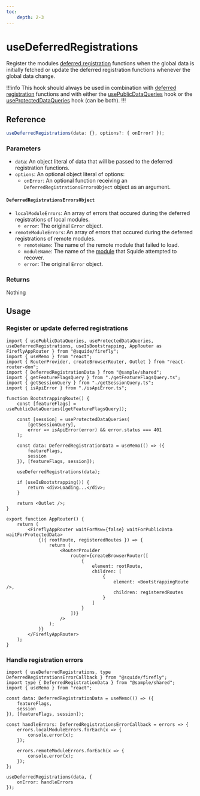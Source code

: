 ```yaml
---
toc:
    depth: 2-3
---
```


# useDeferredRegistrations

Register the modules [deferred registration](./registerLocalModules.md#defer-the-registration-of-navigation-items) functions when the global data is initially fetched or update the deferred registration functions whenever the global data change.

!!!info
This hook should always be used in combination with [deferred registration](./registerLocalModules.md#defer-the-registration-of-navigation-items) functions and with either the [usePublicDataQueries](../tanstack-query/usePublicDataQueries.md) hook or the [useProtectedDataQueries](../tanstack-query/useProtectedDataQueries.md) hook (can be both).
!!!

## Reference

```ts
useDeferredRegistrations(data: {}, options?: { onError? });
```

### Parameters

- `data`: An object literal of data that will be passed to the deferred registration functions.
- `options`: An optional object literal of options:
    - `onError`: An optional function receiving an `DeferredRegistrationsErrorsObject` object as an argument.

#### `DeferredRegistrationsErrorsObject`

- `localModuleErrors`: An array of errors that occured during the deferred registrations of local modules.
    - `error`: The original `Error` object.
- `remoteModuleErrors`: An array of errors that occured during the deferred registrations of remote modules.
    - `remoteName`: The name of the remote module that failed to load.
    - `moduleName`: The name of the [module](./registerRemoteModules.md#name) that Squide attempted to recover.
    - `error`: The original `Error` object.

### Returns

Nothing

## Usage

### Register or update deferred registrations

```tsx !#17-22 host/src/AppRouter.tsx
import { usePublicDataQueries, useProtectedDataQueries, useDeferredRegistrations, useIsBootstrapping, AppRouter as FireflyAppRouter } from "@squide/firefly";
import { useMemo } from "react";
import { RouterProvider, createBrowserRouter, Outlet } from "react-router-dom";
import { DeferredRegistrationData } from "@sample/shared";
import { getFeatureFlagsQuery } from "./getFeatureFlagsQuery.ts";
import { getSessionQuery } from "./getSessionQuery.ts";
import { isApiError } from "./isApiError.ts";

function BootstrappingRoute() {
    const [featureFlags] = usePublicDataQueries([getFeatureFlagsQuery]);

    const [session] = useProtectedDataQueries(
        [getSessionQuery],
        error => isApiError(error) && error.status === 401
    );

    const data: DeferredRegistrationData = useMemo(() => ({
        featureFlags,
        session
    }), [featureFlags, session]);

    useDeferredRegistrations(data);

    if (useIsBootstrapping()) {
        return <div>Loading...</div>;
    }

    return <Outlet />;
}

export function AppRouter() {
    return (
        <FireflyAppRouter waitForMsw={false} waitForPublicData waitForProtectedData>
            {({ rootRoute, registeredRoutes }) => {
                return (
                    <RouterProvider
                        router={createBrowserRouter([
                            {
                                element: rootRoute,
                                children: [
                                    {
                                        element: <BootstrappingRoute />,
                                        children: registeredRoutes
                                    }
                                ]
                            }
                        ])}
                    />
                );
            }}
        </FireflyAppRouter>
    );
}
```

### Handle registration errors

```tsx !#10-18
import { useDeferredRegistrations, type DeferredRegistrationsErrorCallback } from "@squide/firefly";
import type { DeferredRegistrationData } from "@sample/shared";
import { useMemo } from "react";

const data: DeferredRegistrationData = useMemo(() => ({
    featureFlags,
    session
}), [featureFlags, session]);

const handleErrors: DeferredRegistrationsErrorCallback = errors => {
    errors.localModuleErrors.forEach(x => {
        console.error(x);
    });

    errors.remoteModuleErrors.forEach(x => {
        console.error(x);
    });
};

useDeferredRegistrations(data, {
    onError: handleErrors
});
```
